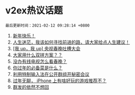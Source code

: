 # v2ex热议话题

`最后更新时间：2021-02-12 09:28:14 +0800`

1. [新年快乐！](https://www.v2ex.com/t/752906)
1. [人生迷茫，我该如何寻找前进的路，请大家给点人生建议！](https://www.v2ex.com/t/752959)
1. [[我 up，我 up] 央视春晚吐槽大会](https://www.v2ex.com/t/752980)
1. [大家用什么双拼方案？？](https://www.v2ex.com/t/752937)
1. [没办有线电视怎么看春晚？](https://www.v2ex.com/t/752939)
1. [你过年的必备菜是什么？](https://www.v2ex.com/t/752922)
1. [利用特制输入法在公开群组开秘密会议](https://www.v2ex.com/t/752961)
1. [过年无聊， iPhone 上有啥好玩的游戏推荐不？](https://www.v2ex.com/t/752924)
1. [群发的依然不想回](https://www.v2ex.com/t/752978)

